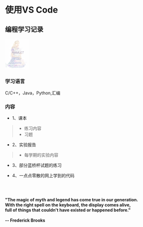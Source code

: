# 使用VS Code

## 编程学习记录

<img src="python\ciyun\wHAMLET.png" style="zoom: 10%;" />

### 学习语言

C/C++，Java，Python,汇编

### 内容

*  1、课本
> + 练习内容
> + 习题
*  2、实验报告
> + 每学期的实验内容

* 3、部分蓝桥杯试题的练习

* 4、一点点零散的网上学到的代码
 <br>
  <br>

**"The magic of myth and legend has come true in our generation.** <br>
**With the right spell on the keyboard, the display comes alive,** <br>
**full of things that couldn't have existed or happened before."** <br>
 <br>
                                               **-- Frederick Brooks**
